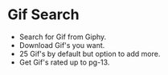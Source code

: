 # Gif Search

- Search for Gif from Giphy.
- Download Gif's you want.
- 25 Gif's by default but option to add more.
- Get Gif's rated up to pg-13.
